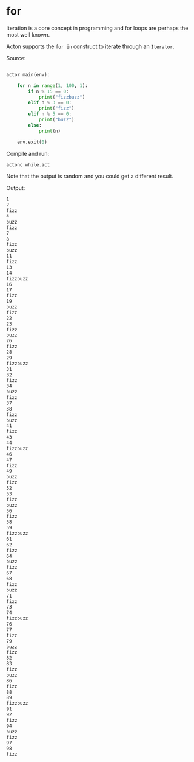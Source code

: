 # for

Iteration is a core concept in programming and for loops are perhaps the most well known.

Acton supports the `for in` construct to iterate through an `Iterator`.

Source:
```python

actor main(env):

    for n in range(1, 100, 1):
        if n % 15 == 0:
            print("fizzbuzz")
        elif n % 3 == 0:
            print("fizz")
        elif n % 5 == 0:
            print("buzz")
        else:
            print(n)

    env.exit(0)
```

Compile and run:
```sh
actonc while.act
```

Note that the output is random and you could get a different result.

Output:
```sh
1
2
fizz
4
buzz
fizz
7
8
fizz
buzz
11
fizz
13
14
fizzbuzz
16
17
fizz
19
buzz
fizz
22
23
fizz
buzz
26
fizz
28
29
fizzbuzz
31
32
fizz
34
buzz
fizz
37
38
fizz
buzz
41
fizz
43
44
fizzbuzz
46
47
fizz
49
buzz
fizz
52
53
fizz
buzz
56
fizz
58
59
fizzbuzz
61
62
fizz
64
buzz
fizz
67
68
fizz
buzz
71
fizz
73
74
fizzbuzz
76
77
fizz
79
buzz
fizz
82
83
fizz
buzz
86
fizz
88
89
fizzbuzz
91
92
fizz
94
buzz
fizz
97
98
fizz
```
